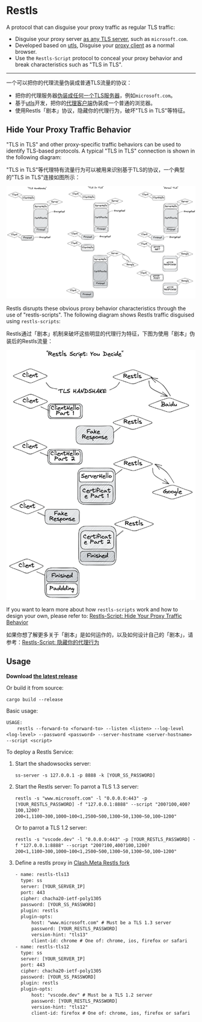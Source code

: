 # Restls

A protocol that can disguise your proxy traffic as regular TLS traffic:

* Disguise your proxy server [as any TLS server](./Restls%3A%20A%20Perfect%20Impersonation%20of%20TLS.md), such as `microsoft.com`.
* Developed based on [utls](https://github.com/refraction-networking/utls), Disguise your [proxy client](https://github.com/3andne/Clash.Meta#restls) as a normal browser.
* Use the `Restls-Script` protocol to conceal your proxy behavior and break characteristics such as "TLS in TLS".

---

一个可以把你的代理流量伪装成普通TLS流量的协议：

* 把你的代理服务器[伪装成任何一个TLS服务器](./Restls%3A%20%E5%AF%B9TLS%E7%9A%84%E5%AE%8C%E7%BE%8E%E4%BC%AA%E8%A3%85.md)，例如`microsoft.com`。
* 基于[utls](https://github.com/refraction-networking/utls)开发，把你的[代理客户端](https://github.com/3andne/Clash.Meta#restls)伪装成一个普通的浏览器。
* 使用Restls「剧本」协议，隐藏你的代理行为，破坏"TLS in TLS"等特征。

## Hide Your Proxy Traffic Behavior

"TLS in TLS" and other proxy-specific traffic behaviors can be used to identify TLS-based protocols. A typical "TLS in TLS" connection is shown in the following diagram:  

"TLS in TLS"等代理特有流量行为可以被用来识别基于TLS的协议，一个典型的"TLS in TLS"连接如图所示：

![tls-in-tls](assets/tls-in-tls-illustration.png)

Restls disrupts these obvious proxy behavior characteristics through the use of "restls-scripts". The following diagram shows Restls traffic disguised using `restls-scripts`:  

Restls通过「剧本」机制来破坏这些明显的代理行为特征，下图为使用「剧本」伪装后的Restls流量：

![restls-script](assets/restls-script.png)

If you want to learn more about how `restls-scripts` work and how to design your own, please refer to: [Restls-Script: Hide Your Proxy Traffic Behavior](./Restls-Script:%20Hide%20Your%20Proxy%20Traffic%20Behavior.md)  

如果你想了解更多关于「剧本」是如何运作的，以及如何设计自己的「剧本」，请参考：[Restls-Script: 隐藏你的代理行为](./Restls-Script:%20隐藏你的代理行为.md)

## Usage

**Download [the latest release](https://github.com/3andne/restls/releases)**

Or build it from source:

```
cargo build --release
```



Basic usage:
```
USAGE:
    restls --forward-to <forward-to> --listen <listen> --log-level <log-level> --password <password> --server-hostname <server-hostname> --script <script>
```



To deploy a Restls Service:
1. Start the shadowsocks server:
    ```
    ss-server -s 127.0.0.1 -p 8888 -k [YOUR_SS_PASSWORD]
    ```
2. Start the Restls server:
   To parrot a TLS 1.3 server:
   ```
   restls -s "www.microsoft.com" -l "0.0.0.0:443" -p [YOUR_RESTLS_PASSWORD] -f "127.0.0.1:8888" --script "200?100,400?100,1200?200<1,1100~300,1000~100<1,2500~500,1300~50,1300~50,100~1200"
   ```
   Or to parrot a TLS 1.2 server:
   ```
   restls -s "vscode.dev" -l "0.0.0.0:443" -p [YOUR_RESTLS_PASSWORD] -f "127.0.0.1:8888" --script "200?100,400?100,1200?200<1,1100~300,1000~100<1,2500~500,1300~50,1300~50,100~1200"
   ```
3. Define a restls proxy in [Clash.Meta Restls fork](https://github.com/3andne/Clash.Meta#restls)
   ```
   - name: restls-tls13
     type: ss
     server: [YOUR_SERVER_IP]
     port: 443
     cipher: chacha20-ietf-poly1305
     password: [YOUR_SS_PASSWORD]
     plugin: restls
     plugin-opts:
         host: "www.microsoft.com" # Must be a TLS 1.3 server
         password: [YOUR_RESTLS_PASSWORD]
         version-hint: "tls13"
         client-id: chrome # One of: chrome, ios, firefox or safari
   - name: restls-tls12
     type: ss
     server: [YOUR_SERVER_IP]
     port: 443
     cipher: chacha20-ietf-poly1305
     password: [YOUR_SS_PASSWORD]
     plugin: restls
     plugin-opts:
         host: "vscode.dev" # Must be a TLS 1.2 server
         password: [YOUR_RESTLS_PASSWORD]
         version-hint: "tls12"
         client-id: firefox # One of: chrome, ios, firefox or safari
   ```
